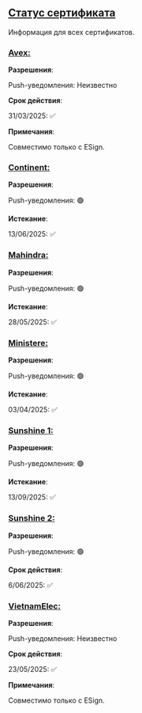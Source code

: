 ## [Статус сертификата](accent://)

Информация для всех сертификатов.

### [Avex:](accent://)

**Разрешения**:

Push-уведомления: Неизвестно

**Срок действия**:

31/03/2025: ✅

**Примечания**:

Совместимо только с ESign.

### [Continent:](accent://)

**Разрешения**:

Push-уведомления: 🟢

**Истекание**:

13/06/2025: ✅

### [Mahindra:](accent://)

**Разрешения**:

Push-уведомления: 🟢

**Истекание**:

28/05/2025: ✅

### [Ministere:](accent://)

**Разрешения**:

Push-уведомления: 🟢

**Истекание**:

03/04/2025: ✅

### [Sunshine 1:](accent://)

**Разрешения**:

Push-уведомления: 🟢

**Истекание**:

13/09/2025: ✅

### [Sunshine 2:](accent://)

**Разрешения**:

Push-уведомления: 🟢

**Срок действия**:

6/06/2025: ✅

### [VietnamElec:](accent://)

**Разрешения**:

Push-уведомления: Неизвестно

**Срок действия**:

23/05/2025: ✅

**Примечания**:

Совместимо только с ESign.